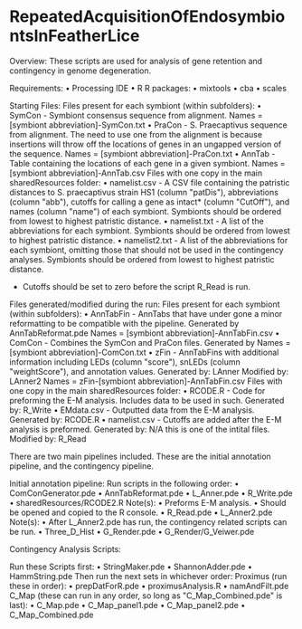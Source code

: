 # RepeatedAcquisitionOfEndosymbiontsInFeatherLice

Overview:
These scripts are used for analysis of gene retention and contingency in genome degeneration.

Requirements:
• Processing IDE
• R
R packages:
• mixtools
• cba
• scales

Starting Files:
Files present for each symbiont (within subfolders):
    • SymCon - Symbiont consensus sequence from alignment.
        Names = [symbiont abbreviation]-SymCon.txt
    • PraCon - S. Praecaptivus sequence from alignment. The need to use one from the alignment is because insertions  will throw off the locations of genes in an ungapped version of the sequence.
        Names = [symbiont abbreviation]-PraCon.txt
    • AnnTab - Table containing the locations of each gene in a given symbiont.
        Names = [symbiont abbreviation]-AnnTab.csv
Files with one copy in the main sharedResources folder:
    • namelist.csv  - A CSV file containing the patristic distances to S. praecaptivus strain HS1 (column "patDis"), abbreviations (column "abb"), cutoffs for calling a gene as intact* (column "CutOff"), and names (column "name") of each symbiont. Symbionts should be ordered from lowest to highest patristic distance.
    • namelist.txt  - A list of the abbreviations for each symbiont. Symbionts should be ordered from lowest to highest patristic distance.
    • namelist2.txt - A list of the abbreviations for each symbiont, omitting those that should not be used in the contingency analyses. Symbionts should be ordered from lowest to highest patristic distance. 
* Cutoffs should be set to zero before the script R_Read is run.

Files generated/modified during the run:
Files present for each symbiont (within subfolders):
    • AnnTabFin - AnnTabs that have under gone a minor reformatting to be compatible with the pipeline.
        Generated by AnnTabReformat.pde
        Names = [symbiont abbreviation]-AnnTabFin.csv
    • ComCon - Combines the SymCon and PraCon files.
        Generated by 
        Names = [symbiont abbreviation]-ComCon.txt
    • zFin - AnnTabFins with additional information including LEDs (column "score"), snLEDs (column "weightScore"), and annotation values.
        Generated by: LAnner
        Modified by:  LAnner2
        Names = zFin-[symbiont abbreviation]-AnnTabFin.csv
  Files with one copy in the main sharedResources folder:
    • RCODE.R - Code for preforming the E-M analysis. Includes data to be used in such. 
        Generated by: R_Write
    • EMdata.csv - Outputted data from the E-M analysis.
        Generated by: RCODE.R
    • namelist.csv - Cutoffs are added after the E-M analysis is preformed.
        Generated by: N/A this is one of the intital files.
        Modified by: R_Read

There are two main pipelines included. These are the initial annotation pipeline, and the contingency pipeline.

Initial annotation pipeline:
Run scripts in the following order:
• ComConGenerator.pde
• AnnTabReformat.pde
• L_Anner.pde
• R_Write.pde
• sharedResources/RCODE2.R
    Note(s):
    • Preforms E-M analysis.
    • Should be opened and copied to the R console.
• R_Read.pde
• L_Anner2.pde
    Note(s):
    • After L_Anner2.pde has run, the contingency related scripts can be run.
• Three_D_Hist
• G_Render.pde
• G_Render/G_Veiwer.pde

Contingency Analysis Scripts:

Run these Scripts first:
• StringMaker.pde
• ShannonAdder.pde
• HammString.pde
Then run the next sets in whichever order:
Proximus (run these in order):
• prepDatForR.pde
• proximusAnalysis.R
• namAndFilt.pde
C_Map (these can run in any order, so long as "C_Map_Combined.pde" is last):
• C_Map.pde
• C_Map_panel1.pde
• C_Map_panel2.pde
• C_Map_Combined.pde
